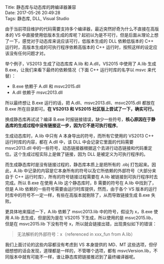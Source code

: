 Title: 静态库与动态库的跨编译器兼容  
Date: 2017-05-26 20:49:28  
Tags: 静态库, DLL, Visual Studio


由于当前项目维护的代码需要支持多个编译器，最近突然好奇为什么不直接在高版本的 VS 中直接使用低版本生成的库呢？起初以为是不可行，但是后面从理论上想了一下，感觉对于动态库来说应该可行，低版本生成的 DLL 依赖低版本的 C++ 运行时，高版本生成的可执行程序依赖高版本的 C++ 运行时，按照这样的设定应该没有任何问题才对。

举个例子，VS2013 生成了动态库库 A.lib 和 A.dll，VS2015 中使用了 A.lib 生成 B.exe，让我们来看下最终的依赖情况（下面 C++ 运行时库的名字以 msvc 来代替）：

- B.exe 依赖于 A.dll 和 msvc2015.dll
- A.dll 依赖于 msvc2013.dll

所以最终想让 B.exe 运行的话，把 A.dll、msvc2013.dll、msvc2015.dll 都放在 B.exe 所在目录即可。**在 VS2013 和 VS2015 社区版上尝试了一下，确实可行。**

换成静态库再试试？编译 B.exe 时报链接错误，缺少一些符号，**核心原因在于静态库的生成过程中没有链接这一步，因为它不是可执行程序**。

生成动态库时，A.lib 中只有 A 本身导出的符号，而所有它使用的 VS2013 C++ 运行时库的内容，都在 A.dll 中，该 DLL 中会记录它里面的代码需要 msvc2013.dll 中的一些符号，动态链接器根据这个去进行动态链接和代码重定位。这个生成过程实际上是做了链接，因为 DLL 是被定义为可执行程序的。

而生成静态库时是没有链接过程的，静态库本质上是把所有的 .obj 打包起来。因此，A.lib 中记录的内容是它本身所有的符号以及它所依赖的外部符号（大部分来自于 C++ 运行时库），所有的符号链接过程需要在 A.lib 被链接到可执行程序时去完成。所以 B.exe 在使用 A.lib 这个静态库时，B 需要的符号在 A.lib 中找到了，但是 A.lib 依赖的一些符号需要由运行时库提供，然而，由于各个 VS 版本的运行时库中的符号不一定一样，有些在高版本就剔除了，从而导致链接生成 B.exe 失败。

更具体地来描述一下，A.lib 依赖了 msvc2013.lib 中的符号，假设为 x，B.exe 使用 A.lib 去生成，但是因为是在 VS2015 下生成，所以使用的是 msvc2015.lib，但是在 msvc2015.lib 下没有符号 x，所以就会链接出错，出现类似如下的错误：

> 无法解析的外部符号：x（referenced in xxx_fun from A.lib）

我们上面讨论的这些内容都没有考虑到 VS 本身提供的 MD、MT 这些选项，但仔细想想的话会发现，道理都是一样的，不管哪个选项，都有 msvcVersion.lib，不同版本中就有可能不一样，谁让静态库把链接推迟到了最终编译器呢。